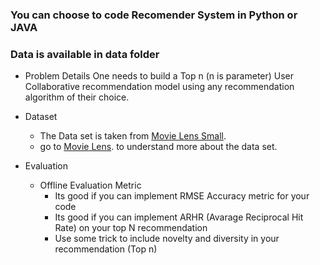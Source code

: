 ### You can choose to code Recomender System in Python or JAVA


### Data is available in data folder

- Problem Details
  One needs to build a Top n (n is parameter) User Collaborative recommendation model using any recommendation algorithm of their choice.
  
- Dataset
  - The Data set is taken from [Movie Lens Small](http://files.grouplens.org/datasets/movielens/ml-latest-small.zip).
  - go to [Movie Lens](https://grouplens.org/datasets/movielens/). to understand more about the data set.
      
- Evaluation
  - Offline Evaluation Metric
      - Its good if you can implement RMSE Accuracy metric for your code
      - Its good if you can implement ARHR (Avarage Reciprocal Hit Rate) on your top N recommendation
      - Use some trick to include novelty and diversity in your recommendation (Top n)
